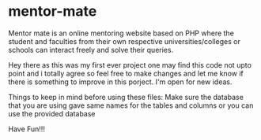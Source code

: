 # mentor-mate
Mentor mate is an online mentoring website based on PHP
where the student and faculties from their own respective universities/colleges or schools can interact freely and solve their queries.

Hey there as this was my first ever project one may find this code not upto point and i totally agree
so feel free to make changes and let me know if there is something to improve in this porject. 
I'm open for new ideas.

Things to keep in mind before using these files:
   Make sure the database that you are using gave same names for the tables and columns or you can 
   use the provided database  

Have Fun!!!
